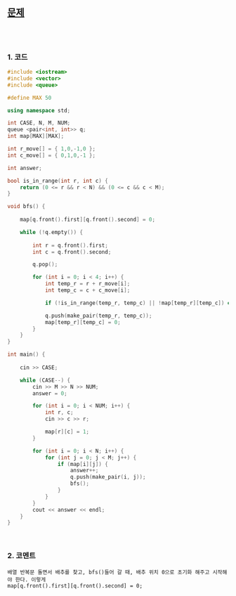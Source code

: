
[문제](https://www.acmicpc.net/problem/1012)
---------

<br>
<br>

### 1. 코드
```cpp
#include <iostream>
#include <vector>
#include <queue>

#define MAX 50

using namespace std;

int CASE, N, M, NUM;
queue <pair<int, int>> q;
int map[MAX][MAX];

int r_move[] = { 1,0,-1,0 };
int c_move[] = { 0,1,0,-1 };

int answer;

bool is_in_range(int r, int c) {
	return (0 <= r && r < N) && (0 <= c && c < M);
}

void bfs() {
		
	map[q.front().first][q.front().second] = 0;

	while (!q.empty()) {
		
		int r = q.front().first;
		int c = q.front().second;

		q.pop();

		for (int i = 0; i < 4; i++) {
			int temp_r = r + r_move[i];
			int temp_c = c + c_move[i];

			if (!is_in_range(temp_r, temp_c) || !map[temp_r][temp_c]) continue;

			q.push(make_pair(temp_r, temp_c));
			map[temp_r][temp_c] = 0;
		}
	}
}

int main() {
	
	cin >> CASE;

	while (CASE--) {
		cin >> M >> N >> NUM;
		answer = 0;

		for (int i = 0; i < NUM; i++) {
			int r, c;
			cin >> c >> r;

			map[r][c] = 1;
		}

		for (int i = 0; i < N; i++) {
			for (int j = 0; j < M; j++) {
				if (map[i][j]) { 
					answer++;
					q.push(make_pair(i, j));
					bfs(); 
				}
			}
		}
		cout << answer << endl;
	}
}
```

<br>

### 2. 코멘트

    배열 반복문 돌면서 배추를 찾고, bfs()들어 갈 때, 배추 위치 0으로 초기화 해주고 시작해야 한다. 이렇게 
    map[q.front().first][q.front().second] = 0;
